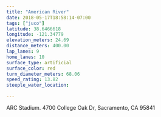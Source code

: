 ```yaml
---
title: "American River"
date: 2018-05-17T18:58:14-07:00
tags: ["juco"]
latitude: 38.6466618
longitude: -121.34779
elevation_meters: 24.69
distance_meters: 400.00
lap_lanes: 9
home_lanes: 10
surface_type: artificial
surface_color: red
turn_diameter_meters: 68.06
speed_rating: 13.82
steeple_water_location:

---
```

ARC Stadium. 4700 College Oak Dr, Sacramento, CA 95841
<!--more-->
